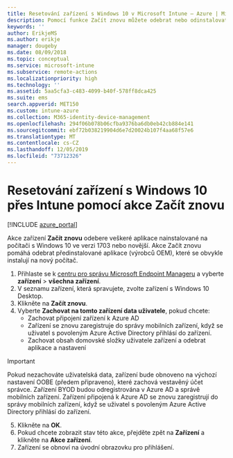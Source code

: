 ```yaml
---
title: Resetování zařízení s Windows 10 v Microsoft Intune – Azure | Microsoft Docs
description: Pomocí funkce Začít znovu můžete odebrat nebo odinstalovat aplikace z počítačů s Windows 10 s využitím Microsoft Intune.
keywords: ''
author: ErikjeMS
ms.author: erikje
manager: dougeby
ms.date: 08/09/2018
ms.topic: conceptual
ms.service: microsoft-intune
ms.subservice: remote-actions
ms.localizationpriority: high
ms.technology: ''
ms.assetid: 5aa5cfa3-c483-4099-b40f-578ff8dca425
ms.suite: ems
search.appverid: MET150
ms.custom: intune-azure
ms.collection: M365-identity-device-management
ms.openlocfilehash: 294f06b078b06cfba9376ba6db0eb42cb884e141
ms.sourcegitcommit: ebf72b038219904d6e7d20024b107f4aa68f57e6
ms.translationtype: MT
ms.contentlocale: cs-CZ
ms.lasthandoff: 12/05/2019
ms.locfileid: "73712326"
---
```

# <a name="use-fresh-start-to-reset-windows-10-devices-with-intune"></a>Resetování zařízení s Windows 10 přes Intune pomocí akce Začít znovu


[!INCLUDE [azure_portal](../includes/azure_portal.md)]

Akce zařízení **Začít znovu** odebere veškeré aplikace nainstalované na počítači s Windows 10 ve verzi 1703 nebo novější. Akce Začít znovu pomáhá odebrat předinstalované aplikace (výrobců OEM), které se obvykle instalují na nový počítač. 

1. Přihlaste se k [centru pro správu Microsoft Endpoint Manageru](https://go.microsoft.com/fwlink/?linkid=2109431) a vyberte **zařízení** > **všechna zařízení**.
2. V seznamu zařízení, která spravujete, zvolte zařízení s Windows 10 Desktop.
3. Klikněte na **Začít znovu**. 
4. Vyberte **Zachovat na tomto zařízení data uživatele**, pokud chcete:
   * Zachovat připojení zařízení k Azure AD
   * Zařízení se znovu zaregistruje do správy mobilních zařízení, když se uživatel s povoleným Azure Active Directory přihlásí do zařízení.
   * Zachovat obsah domovské složky uživatele zařízení a odebrat aplikace a nastavení

  > [!IMPORTANT]
 > Pokud nezachováte uživatelská data, zařízení bude obnoveno na výchozí nastavení OOBE (předem připraveno), které zachová vestavěný účet správce.
 > Zařízení BYOD budou odregistrována v Azure AD a správě mobilních zařízení.
 > Zařízení připojená k Azure AD se znovu zaregistrují do správy mobilních zařízení, když se uživatel s povoleným Azure Active Directory přihlásí do zařízení.
 
5. Klikněte na **OK**.   
6. Pokud chcete zobrazit stav této akce, přejděte zpět na **Zařízení** a klikněte na **Akce zařízení**.  
7. Zařízení se obnoví na úvodní obrazovku pro přihlášení.
